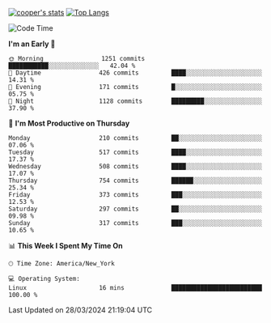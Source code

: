 [![cooper's stats](https://github-readme-stats-dwoluvhms-coopjz.vercel.app/api?username=coopjz&count_private=true)](https://github.com/coopjz/github-readme-stats)
[![Top Langs](https://github-readme-stats-dwoluvhms-coopjz.vercel.app/api/top-langs/?username=coopjz&count_private=true&langs_count=8&layout=compact)](https://github.com/coopjz/github-readme-stats)
<!--START_SECTION:waka-->
![Code Time](http://img.shields.io/badge/Code%20Time-4%20hrs%2040%20mins-blue)

**I'm an Early 🐤** 

```text
🌞 Morning                1251 commits        ███████████░░░░░░░░░░░░░░   42.04 % 
🌆 Daytime                426 commits         ████░░░░░░░░░░░░░░░░░░░░░   14.31 % 
🌃 Evening                171 commits         █░░░░░░░░░░░░░░░░░░░░░░░░   05.75 % 
🌙 Night                  1128 commits        █████████░░░░░░░░░░░░░░░░   37.90 % 
```
📅 **I'm Most Productive on Thursday** 

```text
Monday                   210 commits         ██░░░░░░░░░░░░░░░░░░░░░░░   07.06 % 
Tuesday                  517 commits         ████░░░░░░░░░░░░░░░░░░░░░   17.37 % 
Wednesday                508 commits         ████░░░░░░░░░░░░░░░░░░░░░   17.07 % 
Thursday                 754 commits         ██████░░░░░░░░░░░░░░░░░░░   25.34 % 
Friday                   373 commits         ███░░░░░░░░░░░░░░░░░░░░░░   12.53 % 
Saturday                 297 commits         ██░░░░░░░░░░░░░░░░░░░░░░░   09.98 % 
Sunday                   317 commits         ███░░░░░░░░░░░░░░░░░░░░░░   10.65 % 
```


📊 **This Week I Spent My Time On** 

```text
🕑︎ Time Zone: America/New_York

💻 Operating System: 
Linux                    16 mins             █████████████████████████   100.00 % 
```


 Last Updated on 28/03/2024 21:19:04 UTC
<!--END_SECTION:waka-->
